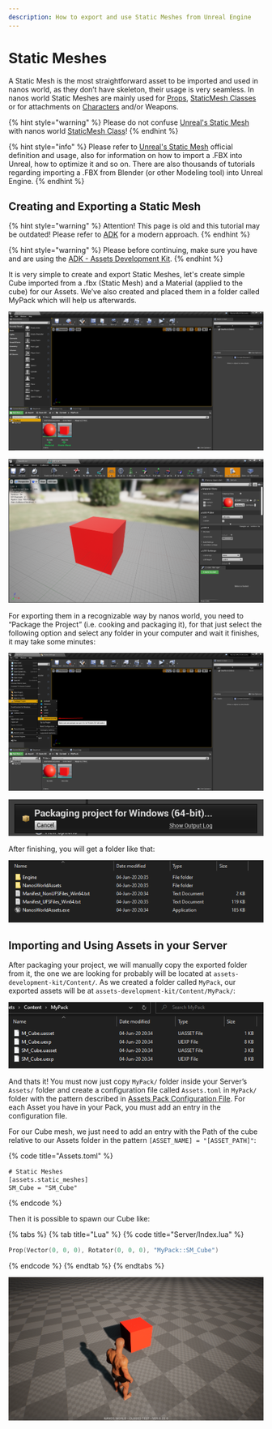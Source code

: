 ```yaml
---
description: How to export and use Static Meshes from Unreal Engine
---
```


# Static Meshes

A Static Mesh is the most straightforward asset to be imported and used in nanos world, as they don’t have skeleton, their usage is very seamless. In nanos world Static Meshes are mainly used for [Props](../../scripting-reference/classes/prop.md), [StaticMesh Classes](../../scripting-reference/classes/static-mesh.md) or for attachments on [Characters](../../scripting-reference/classes/character.md) and/or Weapons.

{% hint style="warning" %}
Please do not confuse [Unreal's Static Mesh](../../core-concepts/assets.md#types-of-assets) with nanos world [StaticMesh Class](../../scripting-reference/classes/static-mesh.md)!
{% endhint %}

{% hint style="info" %}
Please refer to [Unreal's Static Mesh](../../core-concepts/assets.md#types-of-assets) official definition and usage, also for information on how to import a .FBX into Unreal, how to optimize it and so on. There are also thousands of tutorials regarding importing a .FBX from Blender \(or other Modeling tool\) into Unreal Engine.
{% endhint %}

## Creating and Exporting a Static Mesh

{% hint style="warning" %}
Attention! This page is old and this tutorial may be outdated! Please refer to [ADK](adk-assets-development-kit.md) for a modern approach.
{% endhint %}

{% hint style="warning" %}
Please before continuing, make sure you have and are using the [ADK - Assets Development Kit](adk-assets-development-kit.md).
{% endhint %}

It is very simple to create and export Static Meshes, let's create simple Cube imported from a .fbx \(Static Mesh\) and a Material \(applied to the cube\) for our Assets. We’ve also created and placed them in a folder called MyPack which will help us afterwards.

![Cube Static Mesh and Material applied to the Cube](../../.gitbook/assets/image%20%2838%29.png)

![Double click on the Cube to open the Static Mesh overview](../../.gitbook/assets/image%20%2817%29.png)

For exporting them in a recognizable way by nanos world, you need to “Package the Project” \(i.e. cooking and packaging it\), for that just select the following option and select any folder in your computer and wait it finishes, it may take some minutes:

![](../../.gitbook/assets/image%20%2824%29%20%281%29%20%281%29.png)

![](../../.gitbook/assets/image%20%2839%29%20%281%29%20%281%29.png)

After finishing, you will get a folder like that:

![](../../.gitbook/assets/image%20%2827%29.png)

## Importing and Using Assets in your Server

After packaging your project, we will manually copy the exported folder from it, the one we are looking for probably will be located at `assets-development-kit/Content/`. As we created a folder called `MyPack`, our exported assets will be at `assets-development-kit/Content/MyPack/`:

![](../../.gitbook/assets/image%20%2816%29.png)

And thats it! You must now just copy `MyPack/` folder inside your Server’s `Assets/` folder and create a configuration file called `Assets.toml` in `MyPack/` folder with the pattern described in [Assets Pack Configuration File](../../core-concepts/assets.md#assets-pack-configuration). For each Asset you have in your Pack, you must add an entry in the configuration file.

For our Cube mesh, we just need to add an entry with the Path of the cube relative to our Assets folder in the pattern `[ASSET_NAME] = "[ASSET_PATH]"`:

{% code title="Assets.toml" %}
```text
# Static Meshes
[assets.static_meshes]
SM_Cube = "SM_Cube"
```
{% endcode %}

Then it is possible to spawn our Cube like:

{% tabs %}
{% tab title="Lua" %}
{% code title="Server/Index.lua" %}
```lua
Prop(Vector(0, 0, 0), Rotator(0, 0, 0), "MyPack::SM_Cube")
```
{% endcode %}
{% endtab %}
{% endtabs %}

![](../../.gitbook/assets/image%20%2835%29.png)

